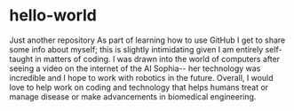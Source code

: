 # hello-world
Just another repository
As part of learning how to use GitHub I get to share some info about myself; this is slightly intimidating given I am entirely self-taught in matters of coding. I was drawn into the world of computers after seeing a video on the internet of the AI Sophia-- her technology was incredible and I hope to work with robotics in the future. Overall, I would love to help work on coding and technology that helps humans treat or manage disease or make advancements in biomedical engineering. 
